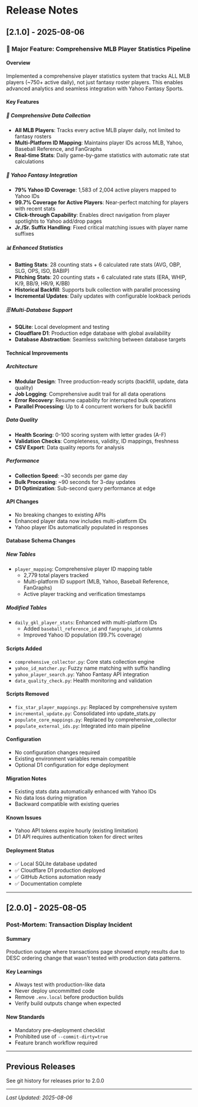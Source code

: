 # Release Notes

## [2.1.0] - 2025-08-06

### 🎯 Major Feature: Comprehensive MLB Player Statistics Pipeline

#### Overview
Implemented a comprehensive player statistics system that tracks ALL MLB players (~750+ active daily), not just fantasy roster players. This enables advanced analytics and seamless integration with Yahoo Fantasy Sports.

#### Key Features

##### 🔄 Comprehensive Data Collection
- **All MLB Players**: Tracks every active MLB player daily, not limited to fantasy rosters
- **Multi-Platform ID Mapping**: Maintains player IDs across MLB, Yahoo, Baseball Reference, and FanGraphs
- **Real-time Stats**: Daily game-by-game statistics with automatic rate stat calculations

##### 🔗 Yahoo Fantasy Integration
- **79% Yahoo ID Coverage**: 1,583 of 2,004 active players mapped to Yahoo IDs
- **99.7% Coverage for Active Players**: Near-perfect matching for players with recent stats
- **Click-through Capability**: Enables direct navigation from player spotlights to Yahoo add/drop pages
- **Jr./Sr. Suffix Handling**: Fixed critical matching issues with player name suffixes

##### 📊 Enhanced Statistics
- **Batting Stats**: 28 counting stats + 6 calculated rate stats (AVG, OBP, SLG, OPS, ISO, BABIP)
- **Pitching Stats**: 20 counting stats + 6 calculated rate stats (ERA, WHIP, K/9, BB/9, HR/9, K/BB)
- **Historical Backfill**: Supports bulk collection with parallel processing
- **Incremental Updates**: Daily updates with configurable lookback periods

##### 🗄️ Multi-Database Support
- **SQLite**: Local development and testing
- **Cloudflare D1**: Production edge database with global availability
- **Database Abstraction**: Seamless switching between database targets

#### Technical Improvements

##### Architecture
- **Modular Design**: Three production-ready scripts (backfill, update, data quality)
- **Job Logging**: Comprehensive audit trail for all data operations
- **Error Recovery**: Resume capability for interrupted bulk operations
- **Parallel Processing**: Up to 4 concurrent workers for bulk backfill

##### Data Quality
- **Health Scoring**: 0-100 scoring system with letter grades (A-F)
- **Validation Checks**: Completeness, validity, ID mappings, freshness
- **CSV Export**: Data quality reports for analysis

##### Performance
- **Collection Speed**: ~30 seconds per game day
- **Bulk Processing**: ~90 seconds for 3-day updates
- **D1 Optimization**: Sub-second query performance at edge

#### API Changes
- No breaking changes to existing APIs
- Enhanced player data now includes multi-platform IDs
- Yahoo player IDs automatically populated in responses

#### Database Schema Changes

##### New Tables
- `player_mapping`: Comprehensive player ID mapping table
  - 2,779 total players tracked
  - Multi-platform ID support (MLB, Yahoo, Baseball Reference, FanGraphs)
  - Active player tracking and verification timestamps

##### Modified Tables
- `daily_gkl_player_stats`: Enhanced with multi-platform IDs
  - Added `baseball_reference_id` and `fangraphs_id` columns
  - Improved Yahoo ID population (99.7% coverage)

#### Scripts Added
- `comprehensive_collector.py`: Core stats collection engine
- `yahoo_id_matcher.py`: Fuzzy name matching with suffix handling
- `yahoo_player_search.py`: Yahoo Fantasy API integration
- `data_quality_check.py`: Health monitoring and validation

#### Scripts Removed
- `fix_star_player_mappings.py`: Replaced by comprehensive system
- `incremental_update.py`: Consolidated into update_stats.py
- `populate_core_mappings.py`: Replaced by comprehensive_collector
- `populate_external_ids.py`: Integrated into main pipeline

#### Configuration
- No configuration changes required
- Existing environment variables remain compatible
- Optional D1 configuration for edge deployment

#### Migration Notes
- Existing stats data automatically enhanced with Yahoo IDs
- No data loss during migration
- Backward compatible with existing queries

#### Known Issues
- Yahoo API tokens expire hourly (existing limitation)
- D1 API requires authentication token for direct writes

#### Deployment Status
- ✅ Local SQLite database updated
- ✅ Cloudflare D1 production deployed
- ✅ GitHub Actions automation ready
- ✅ Documentation complete

---

## [2.0.0] - 2025-08-05

### Post-Mortem: Transaction Display Incident

#### Summary
Production outage where transactions page showed empty results due to DESC ordering change that wasn't tested with production data patterns.

#### Key Learnings
- Always test with production-like data
- Never deploy uncommitted code
- Remove `.env.local` before production builds
- Verify build outputs change when expected

#### New Standards
- Mandatory pre-deployment checklist
- Prohibited use of `--commit-dirty=true`
- Feature branch workflow required

---

## Previous Releases

See git history for releases prior to 2.0.0

---

*Last Updated: 2025-08-06*